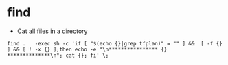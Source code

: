# find

* Cat all files in a directory
```
find .   -exec sh -c 'if [ "$(echo {}|grep tfplan)" = "" ] &&  [ -f {} ] && [ ! -x {} ];then echo -e "\n**************** {} **************\n"; cat {}; fi' \; 

```
